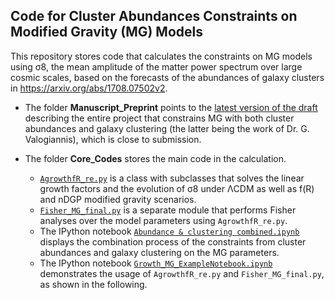 ## Code for Cluster Abundances Constraints on Modified Gravity (MG) Models

This repository stores code that calculates the constraints on MG models using σ8, the mean amplitude of the matter power spectrum over large cosmic scales, based on the forecasts of the abundances of galaxy clusters in https://arxiv.org/abs/1708.07502v2. 

* The folder **Manuscript_Preprint** points to the [latest version of the draft](https://github.com/RLsymmetry/ClusterAbundances_MG/blob/master/Manuscript_Preprint/Constraints_on_f(R)_and_nDGP_Modified_Gravity_Model_Parameters_with_Cluster_Abundances_and_Galaxy_Clustering.pdf) describing the entire project that constrains MG with both cluster abundances and galaxy clustering (the latter being the work of Dr. G. Valogiannis), which is close to submission. 

* The folder **Core_Codes** stores the main code in the calculation. 
  * [`AgrowthfR_re.py`](https://github.com/RLsymmetry/ClusterAbundances_MG/blob/master/Core_Codes/AgrowthfR_re.py) is a class with subclasses that solves the linear growth factors and the evolution of σ8 under ΛCDM as well as f(R) and nDGP modified gravity scenarios.  
  * [`Fisher_MG_final.py`](https://github.com/RLsymmetry/ClusterAbundances_MG/blob/master/Core_Codes/Fisher_MG_final.py) is a separate module that performs Fisher analyses over the model parameters using `AgrowthfR_re.py`. 
  * The IPython notebook [`Abundance & clustering combined.ipynb`](https://github.com/RLsymmetry/ClusterAbundances_MG/blob/master/Core_Codes/Abundance%20%26%20clustering%20combined.ipynb) displays the combination process of the constraints from cluster abundances and galaxy clustering on the MG parameters. 
  * The IPython notebook [`Growth_MG_ExampleNotebook.ipynb`](https://github.com/RLsymmetry/ClusterAbundances_MG/blob/master/Core_Codes/Growth_MG_ExampleNotebook.ipynb) demonstrates the usage of `AgrowthfR_re.py` and `Fisher_MG_final.py`, as shown in the following.


